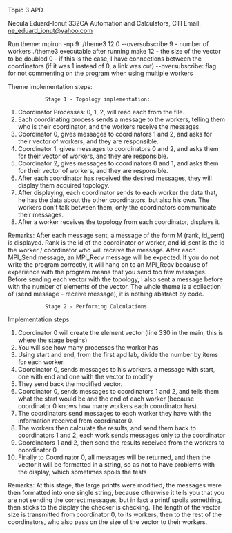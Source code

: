 Topic 3 APD

Necula Eduard-Ionut 332CA
Automation and Calculators, CTI
Email: ne_eduard_ionut@yahoo.com


Run theme: mpirun -np 9 ./theme3 12 0 --oversubscribe
    9 - number of workers
    ./theme3 executable after running make
    12 - the size of the vector to be doubled
    0 - if this is the case, I have connections between the coordinators
    (if it was 1 instead of 0, a link was cut)
    --oversubscribe: flag for not commenting on the program
                      when using multiple workers

Theme implementation steps:

                Stage 1 - Topology implementation:

1. Coordinator Processes: 0, 1, 2, will read each from the file.
2. Each coordinating process sends a message to the workers, telling them
who is their coordinator, and the workers receive the messages.
3. Coordinator 0, gives messages to coordinators 1 and 2, and asks for their vector
    of workers, and they are responsible.
4. Coordinator 1, gives messages to coordinators 0 and 2, and asks them for their vector
    of workers, and they are responsible.
5. Coordinator 2, gives messages to coordinators 0 and 1, and asks them for their vector
    of workers, and they are responsible.
6. After each coordinator has received the desired messages, they will display them
acquired topology.
7. After displaying, each coordinator sends to each worker the data that,
he has the data about the other coordinators, but also his own. The workers don't talk
between them, only the coordinators communicate their messages.
8. After a worker receives the topology from each coordinator, displays it.

Remarks:
        After each message sent, a message of the form M (rank, id_sent) is displayed.
        Rank is the id of the coordinator or worker, and id_sent is the id
    the worker / coordinator who will receive the message.
        After each MPI_Send message, an MPI_Recv message will be expected.
        If you do not write the program correctly, it will hang on to an MPI_Recv because of
    experience with the program means that you send too few messages.
        Before sending each vector with the topology, I also sent a message before with
    the number of elements of the vector.
        The whole theme is a collection of (send message - receive message), it is nothing
    abstract by code.

                Stage 2 - Performing Calculations

Implementation steps:

1. Coordinator 0 will create the element vector (line 330 in the main, this is where the stage begins)
2. You will see how many processes the worker has
3. Using start and end, from the first apd lab, divide the number by
items for each worker.
4. Coordinator 0, sends messages to his workers, a message with start, one with end and one with the vector to modify
5. They send back the modified vector.
6. Coordinator 0, sends messages to coordinators 1 and 2, and tells them what the start would be
and the end of each worker (because coordinator 0 knows how many workers each coordinator has).
7. The coordinators send messages to each worker they have with the information
received from coordinator 0.
8. The workers then calculate the results, and send them back to coordinators 1 and 2, each
work sends messages only to the coordinator
9. Coordinators 1 and 2, then send the results received from the workers to coordinator 0
10. Finally to Coordinator 0, all messages will be returned, and then the vector
it will be formatted in a string, so as not to have problems with the display, which sometimes spoils the tests

Remarks:
        At this stage, the large printfs were modified, the messages were then formatted into one
    single string, because otherwise it tells you that you are not sending the correct messages, but in fact
    a printf spoils something, then sticks to the display the checker is checking.
        The length of the vector size is transmitted from coordinator 0, to its workers, then to
    the rest of the coordinators, who also pass on the size of the vector to their workers.